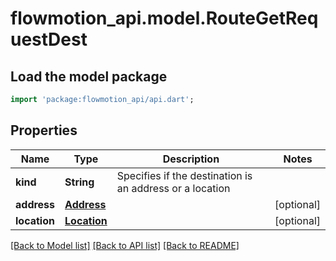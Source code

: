 # flowmotion_api.model.RouteGetRequestDest

## Load the model package
```dart
import 'package:flowmotion_api/api.dart';
```

## Properties
Name | Type | Description | Notes
------------ | ------------- | ------------- | -------------
**kind** | **String** | Specifies if the destination is an address or a location | 
**address** | [**Address**](Address.md) |  | [optional] 
**location** | [**Location**](Location.md) |  | [optional] 

[[Back to Model list]](../README.md#documentation-for-models) [[Back to API list]](../README.md#documentation-for-api-endpoints) [[Back to README]](../README.md)


